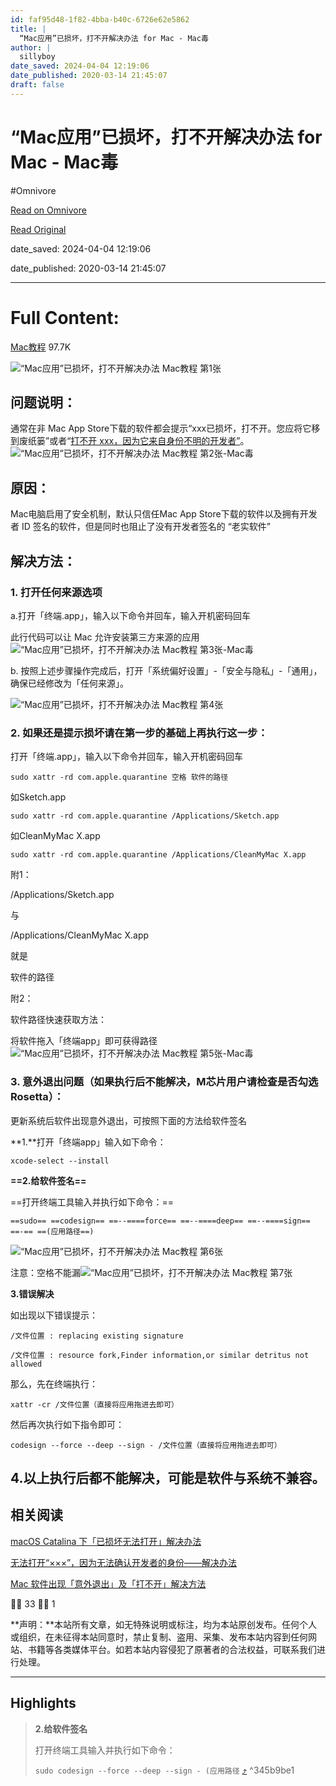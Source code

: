 ```yaml
---
id: faf95d48-1f82-4bba-b40c-6726e62e5862
title: |
  “Mac应用”已损坏，打不开解决办法 for Mac - Mac毒
author: |
  sillyboy
date_saved: 2024-04-04 12:19:06
date_published: 2020-03-14 21:45:07
draft: false
---
```


# “Mac应用”已损坏，打不开解决办法 for Mac - Mac毒
#Omnivore

[Read on Omnivore](https://omnivore.app/me/mac-for-mac-mac-18ea9e82051)

[Read Original](https://www.macdo.cn/925.html)

date_saved: 2024-04-04 12:19:06

date_published: 2020-03-14 21:45:07

--- 

# Full Content: 

[ ](https://www.macdo.cn/author/sillyboy "sillyboy") [Mac教程](https://www.macdo.cn/article/mac-tutorials)  97.7K 

![“Mac应用”已损坏，打不开解决办法 Mac教程 第1张](https://proxy-prod.omnivore-image-cache.app/483x261,speBXIkSJ2SKr_Z8kD1AzYrUa4kEJzrCHRyQGy9zO2IE/https://image.iicheese.com/20180110151559463515768.jpg "“Mac应用”已损坏，打不开解决办法 Mac教程 第1张-Mac毒")

## 问题说明：

通常在非 Mac App Store下载的软件都会提示“xxx已损坏，打不开。您应将它移到废纸篓”或者“[打不开 xxx，因为它来自身份不明的开发者”](https://www.macdo.cn/16552.html)。  
![](https://proxy-prod.omnivore-image-cache.app/0x0,s2Cd2RDeDHAhiLr1O_TMr531A54ZqFRB2ox7Eiql5OOY/https://image.iicheese.com/kxulb.jpg "“Mac应用”已损坏，打不开解决办法 Mac教程 第2张-Mac毒")

## 原因：

Mac电脑启用了安全机制，默认只信任Mac App Store下载的软件以及拥有开发者 ID 签名的软件，但是同时也阻止了没有开发者签名的 “老实软件”

## 解决方法：

### 1\. 打开任何来源选项

a.打开「终端.app」，输入以下命令并回车，输入开机密码回车

此行代码可以让 Mac 允许安装第三方来源的应用  
![](https://proxy-prod.omnivore-image-cache.app/0x0,shFMKxcg6D5bzkmS02uAYmfk5aNPF9mdUf3m4Esw-7Uk/https://image.iicheese.com/2fnt4.jpg "“Mac应用”已损坏，打不开解决办法 Mac教程 第3张-Mac毒")

b. 按照上述步骤操作完成后，打开「系统偏好设置」-「安全与隐私」-「通用」，确保已经修改为「任何来源」。

![“Mac应用”已损坏，打不开解决办法 Mac教程 第4张](https://proxy-prod.omnivore-image-cache.app/463x415,sj4UaHLR-XxQYlX_cMxXdygLRz3SPsK-Oz0CwTP1Itjg/https://img.icheese.net/swod4.png "“Mac应用”已损坏，打不开解决办法 Mac教程 第4张-Mac毒")

### 2\. 如果还是提示损坏请在第一步的基础上再执行这一步：

打开「终端.app」，输入以下命令并回车，输入开机密码回车

`sudo xattr -rd com.apple.quarantine 空格 软件的路径`

如Sketch.app

`sudo xattr -rd com.apple.quarantine /Applications/Sketch.app`

如CleanMyMac X.app

`sudo xattr -rd com.apple.quarantine /Applications/CleanMyMac X.app`

附1：

/Applications/Sketch.app

与

/Applications/CleanMyMac X.app

就是

软件的路径

附2：

软件路径快速获取方法：

将软件拖入「终端app」即可获得路径  
![](https://proxy-prod.omnivore-image-cache.app/0x0,s780O_5bPxZR9sXcL1KBkPRYHrGvkzLnOYYYSbCL1P10/https://image.iicheese.com/z0pz5.gif "“Mac应用”已损坏，打不开解决办法 Mac教程 第5张-Mac毒")

### 3\. 意外退出问题（如果执行后不能解决，M芯片用户请检查是否勾选Rosetta）：

更新系统后软件出现意外退出，可按照下面的方法给软件签名

**1.**打开「终端app」输入如下命令：

`xcode-select --install`

**==2.给软件签名==**

==打开终端工具输入并执行如下命令：==

`==sudo== ==codesign== ==--====force== ==--====deep== ==--====sign== ==-== ==(应用路径==)`

![“Mac应用”已损坏，打不开解决办法 Mac教程 第6张](https://proxy-prod.omnivore-image-cache.app/537x376,sLFjhCIHSKiSgc718rTaQQK_t_9BSeZFK6GKAHBjC6oc/https://image.iicheese.com/vb4wo.jpg "“Mac应用”已损坏，打不开解决办法 Mac教程 第6张-Mac毒")

注意：空格不能漏![“Mac应用”已损坏，打不开解决办法 Mac教程 第7张](https://proxy-prod.omnivore-image-cache.app/523x366,sAGUNZQNBHfBGwXKr6RqrrW2dWB5rVZXM8cx6iwYiT8s/https://image.iicheese.com/de6yg.jpg "“Mac应用”已损坏，打不开解决办法 Mac教程 第7张-Mac毒")

**3.错误解决**

如出现以下错误提示：

`/文件位置 : replacing existing signature`

`/文件位置 : resource fork,Finder information,or similar detritus not allowed`

那么，先在终端执行：

`xattr -cr /文件位置（直接将应用拖进去即可）`

然后再次执行如下指令即可：

`codesign --force --deep --sign - /文件位置（直接将应用拖进去即可）`

## 4.以上执行后都不能解决，可能是软件与系统不兼容。

## 相关阅读

[macOS Catalina 下「已损坏无法打开」解决办法](https://macdo.cn/24377.html)

[无法打开“×××”，因为无法确认开发者的身份——解决办法](https://www.macdo.cn/16552.html)

[Mac 软件出现「意外退出」及「打不开」解决方法](https://macdo.cn/23289.html)

 👍🏻 33  👎🏻 1 

**声明：**本站所有文章，如无特殊说明或标注，均为本站原创发布。任何个人或组织，在未征得本站同意时，禁止复制、盗用、采集、发布本站内容到任何网站、书籍等各类媒体平台。如若本站内容侵犯了原著者的合法权益，可联系我们进行处理。

---

## Highlights

> **2.给软件签名**
> 
> 打开终端工具输入并执行如下命令：
> 
> `sudo codesign --force --deep --sign - (应用路径` [⤴️](https://omnivore.app/me/mac-for-mac-mac-18ea9e82051#345b9be1-1313-40a2-939b-f9e7ab817c77)  ^345b9be1

